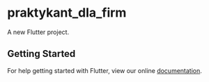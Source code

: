 # praktykant_dla_firm

A new Flutter project.

## Getting Started

For help getting started with Flutter, view our online
[documentation](https://flutter.io/).
